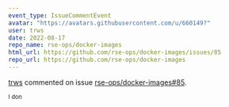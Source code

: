 ```yaml
---
event_type: IssueCommentEvent
avatar: "https://avatars.githubusercontent.com/u/660149?"
user: trws
date: 2022-08-17
repo_name: rse-ops/docker-images
html_url: https://github.com/rse-ops/docker-images/issues/85
repo_url: https://github.com/rse-ops/docker-images
---
```


<a href='https://github.com/trws' target='_blank'>trws</a> commented on issue <a href='https://github.com/rse-ops/docker-images/issues/85' target='_blank'>rse-ops/docker-images#85</a>.

<small>I don
